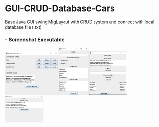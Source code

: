 # GUI-CRUD-Database-Cars
Base Java GUI swing MigLayout with CRUD system and connect with local database file (.txt)

### - Screenshot Executable
<img src="main-app.png" width="35%"><img src="add-app.png" width="20%"><img src="edit-app.png" width="25%"><img src="delete-app.png" width="25%">
